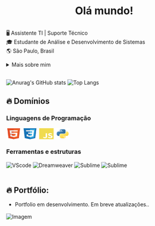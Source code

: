 <!--Título-->
<div id="user-content-toc">
  <ul align="center">
    <summary><h1 style="display: inline-block">Olá mundo!</h1></summary>
</div>

<!-- Apresentação -->
<p>
🖥️ Assistente TI | Suporte Técnico<br>
🎓 Estudante de Análise e Desenvolvimento de Sistemas<br>
🌎 São Paulo, Brasil

<!-- Sobre mim -->
<details>
  <summary>Mais sobre mim</summary><br>

  - 💬 Olá! Me chamo Bruno, tenho 22 anos e atualmente trabalho como Assistente de TI enquanto curso Análise e Desenvolvimento de Sistemas na FMU. Busco sempre aprender e me manter atualizado sobre as tendências e tecnologias da área para contribuir com a melhoria contínua de meus serviços.

  Minhas experiências e habilidades na área incluem:

  •Instalação, montagem e desmontagem de computadores<br>
  •Instalação e configuração de impressoras: Laserjet/Deskjet<br>
  •Administração de rede utilizando Active Directory<br>
  •Configuração e otimização do Windows<br>
  •Conhecimento em redes (protocolos, VPN, firewall)<br>
  •Suporte remoto a usuários<br>
  •Resolução de problemas de hardware e software<br>
  •Gerenciamento de contas de usuário e permissões<br>
  •Monitoramento de segurança via Zabbix<br>
  •Monitoramento e suporte de firewall via PfSense<br>
  •Programação em HTML, CSS, JavaScript e Python<br>

  - ⚡ Meu objetivo principal é cultivar uma carreira estável em tecnologia, sempre buscando o desenvolvimento pessoal e profissional. Comprometo-me em estar sempre atualizado com todas as tendências da área e estou pronto para enfrentar novos projetos e desafios que exigem criatividade, dedicação e resolução de problemas. \o/
</details>

<br><!-- Estatísticas -->
![Anurag's GitHub stats](https://github-readme-stats.vercel.app/api?username=Bruunoosilva&rank_icon=github&show_icons=true&theme=react)
![Top Langs](https://github-readme-stats.vercel.app/api/top-langs/?username=Bruunoosilva&layout=compact&theme=react)
</p>
  
## 🔥 Domínios
<!-- Linguagens de Programação -->
  <div style="flex-basis: 48%;">
    <h3>Linguagens de Programação</h3>
    <img align="center" alt="HTML" height="30" width="40" src="https://raw.githubusercontent.com/devicons/devicon/master/icons/html5/html5-original.svg">
    <img align="center" alt="CSS" height="30" width="40" src="https://raw.githubusercontent.com/devicons/devicon/master/icons/css3/css3-original.svg">
    <img align="center" alt="JS" height="30" width="40" src="https://raw.githubusercontent.com/devicons/devicon/master/icons/javascript/javascript-plain.svg">
    <img align="center" alt="Python" height="30" width="40" src="https://raw.githubusercontent.com/devicons/devicon/master/icons/python/python-original.svg">
  </div>
  
  <!-- Ferramentas e estruturas -->
  <div style="flex-basis: 48%;">
    <h3>Ferramentas e estruturas</h3>
    <img align="center" alt="VScode" height="32" width="40" src="https://cdn.jsdelivr.net/gh/devicons/devicon/icons/vscode/vscode-original.svg">
    <img align="center" alt="Dreamweaver" height="32" width="40" src="https://upload.wikimedia.org/wikipedia/commons/7/75/Adobe_Dreamweaver_CC_icon.svg">
    <img align="center" alt="Sublime" height="32" width="32" src="https://iconape.com/wp-content/files/yy/99728/png/sublime-text.png">
    <img align="center" alt="Sublime" height="32" width="32" src="https://github.githubassets.com/assets/GitHub-Mark-ea2971cee799.png">
  </div><br>

  <!-- Portfólio -->
## 🔥 Portfólio:
- Portfolio em desenvolvimento. Em breve atualizações..

<!-- GIF -->
<p align="left">
  <img align="center" width="600" src="https://user-images.githubusercontent.com/74038190/212749447-bfb7e725-6987-49d9-ae85-2015e3e7cc41.gif" alt="Imagem">
</p>
